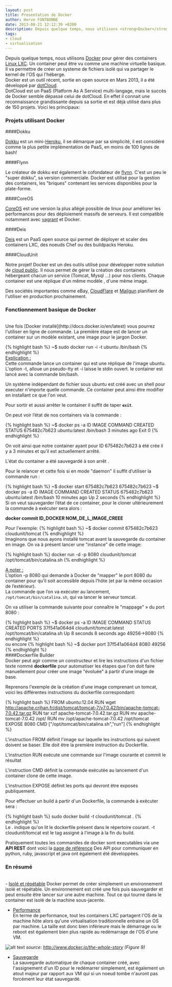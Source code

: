 ```yaml
---
layout: post
title: Presentation de Docker
author: Herve FONTBONNE
date: 2013-08-21 12:12:39 +0200
description: Depuis quelque temps, nous utilisons <strong>Docker</strong> pour gérer des containers Linux LXC. Un container peut être vu comme une machine virtuelle basique. Il va permettre de créer un systeme de fichiers isolé qui va partager le kernel de l'OS qui l'héberge.
tags:
- cloud
- virtualisation
---
```


Depuis quelque temps, nous utilisons [Docker](http://www.docker.io) pour gérer des containers [Linux LXC](http://lxc.sourceforge.net/). Un container peut être vu comme une machine virtuelle basique. Il va permettre de créer un systeme de fichiers isolé qui va partager le kernel de l'OS qui l'héberge.  
Docker est un outil récent, sortie en open source en Mars 2013, il a été développé par [dotCloud](https://www.dotcloud.com).   
DotCloud est un PaaS (Platform As A Service) multi-langage, mais le succès de Docker semble dépassé celui de dotCloud. En effet il connait une reconnaissance grandissante depuis sa sortie et est déjà utilisé dans plus de 150 projets. Voici les principaux:

### Projets utilisant Docker

####Dokku 

[Dokku](https://github.com/progrium/dokku) est un mini-[Heroku](https://www.heroku.com), il se démarque par sa simplicité, il est considéré comme la plus petite implémentation de PaaS, en moins de 100 lignes de bash!

####Flynn

Le créateur de dokku est également le cofondateur de [flynn](https://flynn.io). C'est un peu le "super dokku", sa version commerciale. Docker est utilisé pour la gestion des containers, les "briques" contenant les services disponibles pour la plate-forme.

####CoreOS

[CoreOS](http://coreos.com) est une version la plus allégé possible de linux pour améliorer les performances pour des déploiement massifs de serveurs. Il est compatible notamment avec [vagrant](http://www.vagrantup.com) et Docker.

####Deis

[Deis](http://deis.io) est un PaaS open source qui permet de déployer et scaler des containers LXC, des noeuds Chef ou des buildpacks Heroku.


####CloudUnit

Notre projet! Docker est un des outils utilisé pour développer notre solution de [cloud public](http://www.treeptik.fr/cloudcomputing-devops.html). Il nous permet de gérer la création des containers hébergeant chacun un service (Tomcat, Mysql ...) pour nos clients. Chaque container est une réplique d'un même modèle , d'une même image.



Des sociétés importantes comme eBay, [CloudFlare](https://fr.cloudflare.com) et [Mailgun](http://www.mailgun.com) planifient de l'utiliser en production prochainement.

### Fonctionnement basique de Docker
</br>
Une fois [Docker installé](http://docs.docker.io/en/latest) vous pourrez l'utiliser en ligne de commande. 
La première étape est de lancer un container sur un modèle existant, une image pour le jargon Docker.

{% highlight bash %}
~$ sudo docker run -i -t ubuntu /bin/bash
{% endhighlight %}
</br>
<u>Explication :</u>  
Cette commande lance un container qui est une réplique de l'image ubuntu. L'option -t, alloue un pseudo-tty et -i laisse le stdin ouvert. le container est lancé avec la commande bin/bash.

Un système indépendant de fichier sous ubuntu est créé avec un shell pour executer n'importe quelle commande. Ce container peut ainsi être modifier en installant ce que l'on veut.

Pour sortir et aussi arrêter le container il suffit de taper **`exit`**.

On peut voir l’état de nos containers via la commande :

{% highlight bash %}
~$ docker ps -a
     ID         IMAGE       COMMAND    CREATED     STATUS
675482c7b623 ubuntu:latest /bin/bash 3 minutes ago Exit 0
{% endhighlight %}
</br>

On voit ainsi que notre container ayant pour ID 675482c7b623 à été crée il y a 3 minutes et qu’il est actuellement arrêté.

L'état du container a été sauvegardé à son arrêt .

Pour le relancer et cette fois si en mode "daemon" il suffit d’utiliser la commande run :

{% highlight bash %}
~$ docker start 675482c7b623
675482c7b623
~$ docker ps -a
    ID          IMAGE       COMMAND     CREATED      STATUS
675482c7b623 ubuntu:latest /bin/bash 10 minutes ago Up 2 seconds
{% endhighlight %}
</br>
Si on veut sauvegarder l’état de ce container, pour le cloner ultérieurement la commande à exécuter sera alors :

**docker commit ID_DOCKER NOM_DE_L_IMAGE_CREEE**

Pour l'exemple:
{% highlight bash %}
~$ docker commit 675482c7b623 cloudunit/tomcat
{% endhighlight %}
</br>
Imaginons que nous ayons installé tomcat avant la sauvegarde du container en image. On va à présent lancer une "instance" de cette image:

{% highlight bash %}
docker run -d -p 8080 cloudunit/tomcat /opt/tomcat/bin/catalina.sh
{% endhighlight %}
</br>

<u>A noter :</u>  
L’option -p 8080 qui demande à Docker de "mapper" le port 8080 du container pour qu’il soit accessible depuis l’hôte (et par la même occasion de l’extérieur).  
La commande que l’on va exécuter au lancement,  `/opt/tomcat/bin/catalina.sh`, qui va lancer le serveur tomcat.

On va utiliser la commande suivante pour connaître le "mappage" » du port 8080 :

{% highlight bash %}
~$ docker ps -a
   ID             IMAGE                  COMMAND                   STATUS         CREATED      PORTS
 37f541a064d4 cloudunit/tomcat:latest /opt/tomcat/bin/catalina.sh Up 8 seconds 8 seconds ago 49256->8080
{% endhighlight %}
</br>
ou encore
{% highlight bash %}
~$ docker port 37f541a064d4 8080
49256
{% endhighlight %}
</br>
####Dockerfile Builder
</br>
Docker peut agir comme un constructeur et lire les instructions d'un fichier texte nommé **dockerfile** pour automatiser les étapes que l'on doit faire manuellement pour créer une image "évoluée" à partir d'une image de base.

Reprenons l'exemple de la création d'une image comprenant un tomcat, voici les différentes instructions du dockerfile correspondant:

{% highlight bash %}
FROM ubuntu:12.04
RUN wget http://apache.crihan.fr/dist/tomcat/tomcat-7/v7.0.42/bin/apache-tomcat-7.0.42.tar.gz
RUN tar xzf apache-tomcat-7.0.42.tar.gz 
RUN mv apache-tomcat-7.0.42 /opt/
RUN mv /opt/apache-tomcat-7.0.42 /opt/tomcat
EXPOSE 8080
CMD ["/opt/tomcat/bin/catalina.sh","run"] 
{% endhighlight %}
</br>

L'instruction FROM définit l'image sur laquelle les instructions qui suivent doivent se baser. Elle doit être la première instruction du Dockerfile.

L'instruction RUN exécute une commande sur l'image courante et commit le résultat

L'instruction CMD définit la commande exécutée au lancement d'un container clone de cette image.

L'instruction EXPOSE définit les ports qui devront être exposés publiquement.


Pour effectuer un build à partir d'un Dockerfile, la commande à exécuter sera :

{% highlight bash %}
sudo docker build -t cloudunit/tomcat .
{% endhighlight %}
</br>
Le . indique qu'on lit le dockerfile présent dans le répertoire courant.
-t cloudunit/tomcat est le tag assigné à l'image à la fin du build.

Pratiquement toutes les commandes de docker sont executables via une **API REST** dont voici la [page de référence](http://docs.docker.io/en/latest/api/docker_remote_api_v1.4)
Des API pour communiquer en python, ruby, javascript et java ont également été développées.


### En résumé
</br>
 - <u>Isolé et répétable</u>  
Docker permet de créer simplement un environnement isolé et répétable. Un environnement est créé une fois puis sauvegarder et peut ensuite être lancer sur une autre machine. Tout ce qui tourne dans le container est isolé de la machine sous-jacente.

 - <u>Performance</u>  
En terme de performance, tout les containers LXC partagent l'OS de la machine hôte alors qu'une virtualisation traditionnelle entraine un OS par machine.
La taille est donc bien inférieure mais le démarrage ou le reboot est également bien plus rapide au redémarrage de l'OS d'une VM.


![alt text](http://www.docker.io/static/img/about/docker_vm.jpg "Title")
*source: http://www.docker.io/the-whole-story (Figure 9)*

 - <u>Sauvegarde</u>  
La sauvegarde automatique de chaque container créé, avec l'assignement d'un ID pour le redémarrer simplement, est également un atout majeur par rapport aux VM qui si un noeud tombe n'auront pas forcément leur état sauvegardé.





















